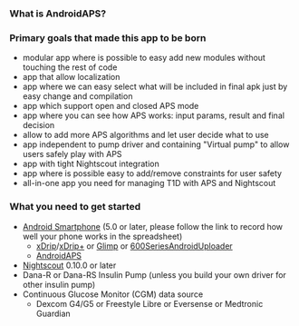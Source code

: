 ###  What is AndroidAPS?

###  Primary goals that made this app to be born

* modular app where is possible to easy add new modules without touching the rest of code
* app that allow localization
* app where we can easy select what will be included in final apk just by easy change and compilation
* app which support open and closed APS mode
* app where you can see how APS works: input params, result and final decision
* allow to add more APS algorithms and let user decide what to use
* app independent to pump driver and containing "Virtual pump" to allow users safely play with APS
* app with tight Nightscout integration
* app where is possible easy to add/remove constraints for user safety
* all-in-one app you need for managing T1D with APS and Nightscout

###  What you need to get started

* [Android Smartphone](https://docs.google.com/spreadsheets/d/1gZAsN6f0gv6tkgy9EBsYl0BQNhna0RDqA9QGycAqCQc/edit?usp=sharing) (5.0 or later, please follow the link to record how well your phone works in the spreadsheet)
  * [xDrip](http://stephenblackwasalreadytaken.github.io/xDrip/)/[xDrip+](https://github.com/jamorham/xDrip-plus) or [Glimp](http://www.nightscout.info/wiki/welcome/nightscout-for-libre) or [600SeriesAndroidUploader](https://github.com/pazaan/600SeriesAndroidUploader)
  * [AndroidAPS](https://github.com/MilosKozak/AndroidAPS)
* [Nightscout](https://github.com/nightscout/cgm-remote-monitor) 0.10.0 or later
* Dana-R or Dana-RS Insulin Pump (unless you build your own driver for other insulin pump)
* Continuous Glucose Monitor (CGM) data source
  * Dexcom G4/G5 or Freestyle Libre or Eversense or Medtronic Guardian